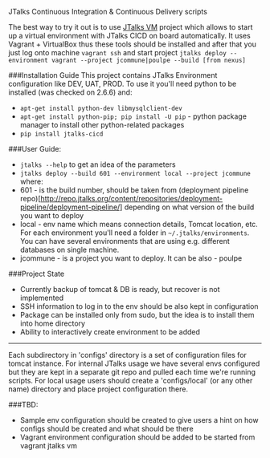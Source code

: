JTalks Continuous Integration & Continuous Delivery scripts

The best way to try it out is to use [JTalks VM](https://github.com/jtalks-org/jtalks-vm) project which allows to
start up a virtual environment with JTalks CICD on board automatically. It uses Vagrant + VirtualBox thus these tools
should be installed and after that you just log onto machine `vagrant ssh` and start project `jtalks deploy
--environment vagrant --project jcommune|poulpe --build [from nexus]`

###Installation Guide
This project contains JTalks Environment configuration like DEV, UAT, PROD. To use it you'll need python to be installed (was checked on 2.6.6) and:
* `apt-get install python-dev libmysqlclient-dev`
* `apt-get install python-pip; pip install -U pip` - python package manager to install other python-related packages
* `pip install jtalks-cicd`

###User Guide:
* `jtalks --help` to get an idea of the parameters
* `jtalks deploy --build 601 --environment local --project jcommune` where:
 * 601 - is the build number, should be taken from (deployment pipeline repo)[http://repo.jtalks.org/content/repositories/deployment-pipeline/deployment-pipeline/] depending on what version of the build you want to deploy
 * local - env name which means connection details, Tomcat location, etc. For each environment you'll need a folder in `~/.jtalks/environments`. You can have several environments that are using e.g. different databases on single machine.
 * jcommune - is a project you want to deploy. It can be also - poulpe

###Project State
* Currently backup of tomcat & DB is ready, but recover is not implemented
* SSH information to log in to the env should be also kept in configuration
* Package can be installed only from sudo, but the idea is to install them into home directory
* Ability to interactively create environment to be added

-------------------------------
Each subdirectory in 'configs' directory is a set of configuration files for tomcat instance. For internal JTalks usage
we have several envs configured but they are kept in a separate git repo and pulled each time we're running scripts.
For local usage users should create a 'configs/local' (or any other name) directory and place project configuration
there.

###TBD:
* Sample env configuration should be created to give users a hint on how configs should be created and what should be
 there
* Vagrant environment configuration should be added to be started from vagrant jtalks vm